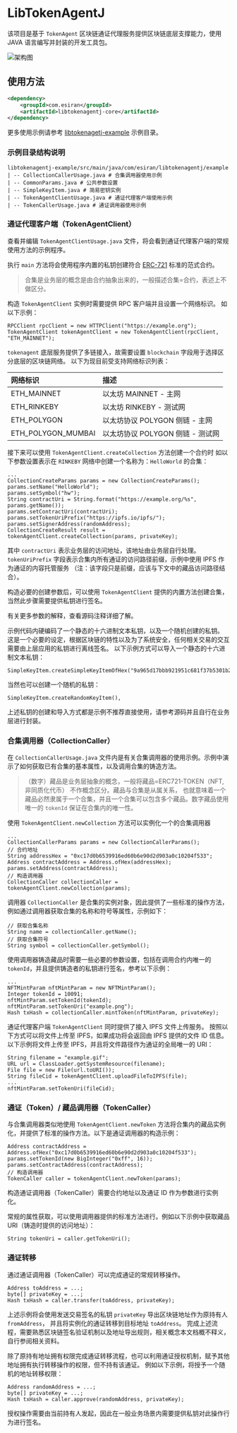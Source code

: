 # LibTokenAgentJ

该项目是基于 `TokenAgent` 区块链通证代理服务提供区块链底层支撑能力，使用 JAVA 语言编写并封装的开发工具包。 

![架构图](./architecture.png "architecture.png")

## 使用方法

```xml
<dependency>
    <groupId>com.esiran</groupId>
    <artifactId>libtokenagentj-core</artifactId>
</dependency>
```

更多使用示例请参考 [libtokenagetj-example](./libtokenagentj-example) 示例目录。

### 示例目录结构说明

```text
libtokenagentj-example/src/main/java/com/esiran/libtokenagentj/example
| -- CollectionCallerUsage.java # 合集调用器使用示例
| -- CommonParams.java # 公共参数设置
| -- SimpleKeyItem.java # 简易密钥实例
| -- TokenAgentClientUsage.java # 通证代理客户端使用示例
| -- TokenCallerUsage.java # 通证调用器使用示例
```

### 通证代理客户端（TokenAgentClient）

查看并编辑 `TokenAgentClientUsage.java` 文件，将会看到通证代理客户端的常规使用方法的示例程序。

执行 `main` 方法将会使用程序内置的私钥创建符合 [ERC-721](https://eips.ethereum.org/EIPS/eip-721) 标准的范式合约。

> 合集是业务层的概念是由合约抽象出来的，一般描述合集=合约，表述上不做区分。

构造 `TokenAgentClient` 实例时需要提供 RPC 客户端并且设置一个网络标识。 如以下示例：

```text
RPCClient rpcClient = new HTTPClient("https://example.org");
TokenAgentClient tokenAgentClient = new TokenAgentClient(rpcClient, "ETH_MAINNET");
```

`tokenagent` 底层服务提供了多链接入，故需要设置 `blockchain` 字段用于选择区分底层的区块链网络。
以下为现目前受支持网络标识列表：


| 网络标识               | 描述                     |
|:-------------------|:-----------------------|
| ETH_MAINNET        | 以太坊 MAINNET - 主网       |
| ETH_RINKEBY        | 以太坊 RINKEBY - 测试网      |
| ETH_POLYGON        | 以太坊协议 POLYGON 侧链 - 主网  |
| ETH_POLYGON_MUMBAI | 以太坊协议 POLYGON 侧链 - 测试网 |


接下来可以使用 `TokenAgentClient.createCollection` 方法创建一个合约时
如以下参数设置表示在 `RINKEBY` 网络中创建一个名称为：`HelloWorld` 的合集：

```text
...
CollectionCreateParams params = new CollectionCreateParams();
params.setName("HelloWorld");
params.setSymbol("hw");
String contractUri = String.format("https://example.org/%s", params.getName());
params.setContractUri(contractUri);
params.setTokenUriPrefix("https://ipfs.io/ipfs/");
params.setSignerAddress(randomAddress);
CollectionCreateResult result = tokenAgentClient.createCollection(params, privateKey);
```

其中 `contractUri` 表示业务层的访问地址，该地址由业务层自行处理。
`tokenUriPrefix` 字段表示合集内所有通证的访问路径前缀，示例中使用 IPFS 作为通证的内容托管服务
（注：该字段只是前缀，应该与下文中的藏品访问路径结合）。

构造必要的创建参数后，可以使用 `TokenAgentClient` 提供的内置方法创建合集，
当然此步骤需要提供私钥进行签名。

有关更多参数的解释，查看源码注释详细了解。

示例代码内硬编码了一个静态的十六进制文本私钥，以及一个随机创建的私钥。
这是一个必要的设定，根据区块链的特性以及为了系统安全，任何相关交易的交互需要由上层应用的私钥进行离线签名。
以下示例方式可以导入一个静态的十六进制文本私钥：

```text
SimpleKeyItem.createSimpleKeyItemOfHex("9a965d17bbb921951c681f37b5301b2d50cb8ed4185fb284cd19962357f6c8ac");
```
当然也可以创建一个随机的私钥：
```text
SimpleKeyItem.createRandomKeyItem(),
```
上述私钥的创建和导入方式都是示例不推荐直接使用，请参考源码并且自行在业务层进行封装。

### 合集调用器（CollectionCaller）

在 `CollectionCallerUsage.java` 文件内是有关合集调用器的使用示例。示例中演示了如何获取已有合集的基本属性，以及调用合集的铸造方法。

> （数字）藏品是业务层抽象的概念，一般将藏品=ERC721-TOKEN（NFT, 非同质化代币） 不作概念区分。藏品与合集是从属关系，
> 也就意味着一个藏品必然隶属于一个合集，并且一个合集可以包含多个藏品。数字藏品使用唯一的 `tokenId` 保证在合集内的唯一性。

使用 `TokenAgentClient.newCollection` 方法可以实例化一个的合集调用器

```text
...
CollectionCallerParams params = new CollectionCallerParams();
// 合约地址
String addressHex = "0xc17d0b6539916ed60b6e90d2d903a0c10204f533";
Address contractAddress = Address.ofHex(addressHex);
params.setAddress(contractAddress);
// 构造调用器
CollectionCaller collectionCaller = tokenAgentClient.newCollection(params);
```

调用器 `CollectionCaller` 是合集的实例对象，因此提供了一些标准的操作方法，例如通过调用器获取合集的名称和符号等属性，示例如下：

```text
// 获取合集名称
String name = collectionCaller.getName();
// 获取合集符号
String symbol = collectionCaller.getSymbol();
```

使用调用器铸造藏品时需要一些必要的参数设置，包括在调用合约内唯一的 `tokenId`，并且提供铸造者的私钥进行签名，参考以下示例：

```text
...
NFTMintParam nftMintParam = new NFTMintParam();
Integer tokenId = 10091;
nftMintParam.setTokenId(tokenId);
nftMintParam.setTokenUri("example.png");
Hash txHash = collectionCaller.mintToken(nftMintParam, privateKey);
```

通证代理客户端 `TokenAgentClient` 同时提供了接入 IPFS 文件上传服务。
按照以下方式可以将文件上传至 IPFS，如果成功将会返回由 IPFS 提供的文件 ID 信息。
以下示例将文件上传至 IPFS，并且将文件路径作为通证的全局唯一的 URI：

```text
String filename = "example.gif";
URL url = ClassLoader.getSystemResource(filename);
File file = new File(url.toURI());
String fileCid = tokenAgentClient.uploadFileToIPFS(file);
...
nftMintParam.setTokenUri(fileCid);
```


### 通证（Token）/ 藏品调用器（TokenCaller）

与合集调用器类似地使用 `TokenAgentClient.newToken` 方法将合集内的藏品实例化，并提供了标准的操作方法。以下是通证调用器的构造示例：

```text
Address contractAddress = Address.ofHex("0xc17d0b6539916ed60b6e90d2d903a0c10204f533");
params.setTokenId(new BigInteger("0xff", 16));
params.setContractAddress(contractAddress);
// 构造调用器
TokenCaller caller = tokenAgentClient.newToken(params);
```

构造通证调用器（TokenCaller）需要合约地址以及通证 ID 作为参数进行实例化。

常规的属性获取，可以使用调用器提供的标准方法进行。例如以下示例中获取藏品 URI（铸造时提供的访问地址）：

```text
String tokenUri = caller.getTokenUri();
```

### 通证转移

通过通证调用器（TokenCaller）可以完成通证的常规转移操作。

```text
Address toAddress = ...;
byte[] privateKey = ...;
Hash txHash = caller.transfer(toAddress, privateKey);
```

上述示例将会使用发送交易签名的私钥 `privateKey` 导出区块链地址作为原持有人 `fromAddress`，
并且将实例化的通证转移到目标地址 `toAddress`。
完成上述流程，需要熟悉区块链签名验证机制以及地址导出规则，相关概念本文档概不释义，自行参阅相关资料。

除了原持有地址拥有权限完成通证转移流程，也可以利用通证授权机制，赋予其他地址拥有执行转移操作的权限，但不持有该通证。
例如以下示例，将授予一个随机的地址转移权限：

```text
Address randomAddress = ...;
byte[] privateKey = ...;
Hash txHash = caller.approve(randomAddress, privateKey);
```

授权操作需要由当前持有人发起，因此在一般业务场景内需要提供私钥对此操作行为进行签名。
